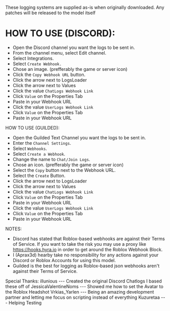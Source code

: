 These logging systems are supplied as-is when originally downloaded. Any patches will be released to the model itself
	
# HOW TO USE (DISCORD):  
- Open the Discord channel you want the logs to be sent in.
- From the channel menu, select Edit channel.
- Select Integrations.
- Select `Create Webhook.`
- Chose an image. (prefferably the game or server icon)
- Click the `Copy Webhook URL` button.
- Click the arrow next to LogsLoader
- Click the arrow next to Values
- Click the value `ChatLogs Webhook Link`
- Click `Value` on the Properties Tab
- Paste in your Webhook URL
- Click the value `UserLogs Webhook Link`
- Click `Value` on the Properties Tab
- Paste in your Webhook URL
	
HOW TO USE (GUILDED): 
- Open the Guilded Text Channel you want the logs to be sent in.
- Enter the `Channel Settings`.
- Select `Webhooks`.
- Select `Create a Webhook`.
- Change the name to `Chat/Join Logs`.
- Chose an icon. (prefferably the game or server icon) 
- Select the `Copy` button next to the Webhook URL.
- Select the `Create` Button.
- Click the arrow next to LogsLoader
- Click the arrow next to Values
- Click the value `ChatLogs Webhook Link`
- Click `Value` on the Properties Tab
- Paste in your Webhook URL
- Click the value `UserLogs Webhook Link`
- Click `Value` on the Properties Tab
- Paste in your Webhook URL

NOTES:
- Discord has stated that Roblox-based webhooks are against their Terms of Service. If you want to take the risk you may use a proxy like https://hooks.hyra.io in order to get around the Roblox Webhook Block.
- I (Aprax3d) hearby take no responsibility for any actions against your Discord or Roblox Accounts for using this model.
- Guilded is the best for logging as Roblox-based json webhooks aren't against their Terms of Service.
	
Special Thanks:
illunious --- Created the original Discord Chatlogs I based these off of 
JessicaValentineNoms --- Showed me how to set the Avatar to the Roblox Headshot
Vrkias_Yarlen --- Being an amazing development partner and letting me focus on scripting instead of everything
Kuzuretaa --- Helping Testing
